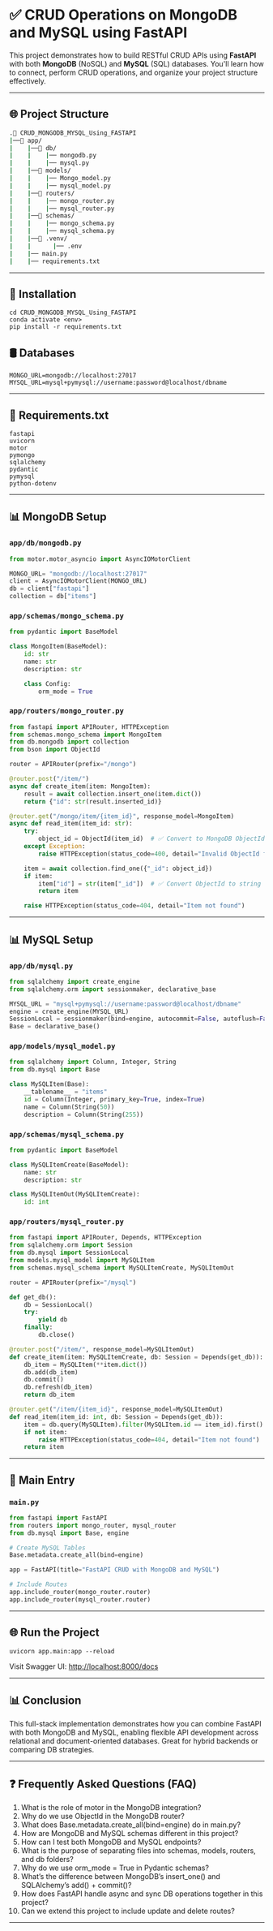 # ✅ CRUD Operations on MongoDB and MySQL using FastAPI

This project demonstrates how to build RESTful CRUD APIs using **FastAPI** with both **MongoDB** (NoSQL) and **MySQL** (SQL) databases. You'll learn how to connect, perform CRUD operations, and organize your project structure effectively.

---

## 🌐 Project Structure

```bash
.📂 CRUD_MONGODB_MYSQL_Using_FASTAPI
️|──📂 app/
|    |──📂 db/
|    |    |── mongodb.py
|    |    |── mysql.py
|    |──📂 models/
|    |    |── Mongo_model.py
|    |    |── mysql_model.py
|    |──📂 routers/
|    |    |── mongo_router.py
|    |    |── mysql_router.py
|    |──📂 schemas/
|    |    |── mongo_schema.py
|    |    |── mysql_schema.py
|    |──📂 .venv/
|    |      |── .env
|    |── main.py
|    |── requirements.txt
```

---

## 🔧 Installation

```
cd CRUD_MONGODB_MYSQL_Using_FASTAPI
conda activate <env>
pip install -r requirements.txt
```

## 🛢 Databases
```
MONGO_URL=mongodb://localhost:27017
MYSQL_URL=mysql+pymysql://username:password@localhost/dbname
```

---

## 📖 Requirements.txt

```
fastapi
uvicorn
motor
pymongo
sqlalchemy
pydantic
pymysql
python-dotenv
```

---

## 📊 MongoDB Setup

### `app/db/mongodb.py`

```python
from motor.motor_asyncio import AsyncIOMotorClient

MONGO_URL= "mongodb://localhost:27017"
client = AsyncIOMotorClient(MONGO_URL)
db = client["fastapi"]
collection = db["items"]

```

### `app/schemas/mongo_schema.py`

```python
from pydantic import BaseModel

class MongoItem(BaseModel):
    id: str
    name: str
    description: str

    class Config:
        orm_mode = True

```

### `app/routers/mongo_router.py`

```python
from fastapi import APIRouter, HTTPException
from schemas.mongo_schema import MongoItem
from db.mongodb import collection
from bson import ObjectId

router = APIRouter(prefix="/mongo")

@router.post("/item/")
async def create_item(item: MongoItem):
    result = await collection.insert_one(item.dict())
    return {"id": str(result.inserted_id)}

@router.get("/mongo/item/{item_id}", response_model=MongoItem)
async def read_item(item_id: str):
    try:
        object_id = ObjectId(item_id)  # ✅ Convert to MongoDB ObjectId
    except Exception:
        raise HTTPException(status_code=400, detail="Invalid ObjectId format")

    item = await collection.find_one({"_id": object_id})
    if item:
        item["id"] = str(item["_id"])  # ✅ Convert ObjectId to string for response
        return item

    raise HTTPException(status_code=404, detail="Item not found")
```

---

## 📊 MySQL Setup

### `app/db/mysql.py`

```python
from sqlalchemy import create_engine
from sqlalchemy.orm import sessionmaker, declarative_base

MYSQL_URL = "mysql+pymysql://username:password@localhost/dbname"
engine = create_engine(MYSQL_URL)
SessionLocal = sessionmaker(bind=engine, autocommit=False, autoflush=False)
Base = declarative_base()

```

### `app/models/mysql_model.py`

```python
from sqlalchemy import Column, Integer, String
from db.mysql import Base

class MySQLItem(Base):
    __tablename__ = "items"
    id = Column(Integer, primary_key=True, index=True)
    name = Column(String(50))
    description = Column(String(255))

```

### `app/schemas/mysql_schema.py`

```python
from pydantic import BaseModel

class MySQLItemCreate(BaseModel):
    name: str
    description: str

class MySQLItemOut(MySQLItemCreate):
    id: int
```

### `app/routers/mysql_router.py`

```python
from fastapi import APIRouter, Depends, HTTPException
from sqlalchemy.orm import Session
from db.mysql import SessionLocal
from models.mysql_model import MySQLItem
from schemas.mysql_schema import MySQLItemCreate, MySQLItemOut

router = APIRouter(prefix="/mysql")

def get_db():
    db = SessionLocal()
    try:
        yield db
    finally:
        db.close()

@router.post("/item/", response_model=MySQLItemOut)
def create_item(item: MySQLItemCreate, db: Session = Depends(get_db)):
    db_item = MySQLItem(**item.dict())
    db.add(db_item)
    db.commit()
    db.refresh(db_item)
    return db_item

@router.get("/item/{item_id}", response_model=MySQLItemOut)
def read_item(item_id: int, db: Session = Depends(get_db)):
    item = db.query(MySQLItem).filter(MySQLItem.id == item_id).first()
    if not item:
        raise HTTPException(status_code=404, detail="Item not found")
    return item

```

---

## 📆 Main Entry

### `main.py`

```python
from fastapi import FastAPI
from routers import mongo_router, mysql_router
from db.mysql import Base, engine

# Create MySQL Tables
Base.metadata.create_all(bind=engine)

app = FastAPI(title="FastAPI CRUD with MongoDB and MySQL")

# Include Routes
app.include_router(mongo_router.router)
app.include_router(mysql_router.router)

```

---

## 🌐 Run the Project

```
uvicorn app.main:app --reload
```

Visit Swagger UI: [http://localhost:8000/docs](http://localhost:8000/docs)

---

## 📊 Conclusion

This full-stack implementation demonstrates how you can combine FastAPI with both MongoDB and MySQL, enabling flexible API development across relational and document-oriented databases. Great for hybrid backends or comparing DB strategies.

---

## ❓ Frequently Asked Questions (FAQ)

1. What is the role of motor in the MongoDB integration?
2. Why do we use ObjectId in the MongoDB router?
3. What does Base.metadata.create_all(bind=engine) do in main.py?
4. How are MongoDB and MySQL schemas different in this project?
5. How can I test both MongoDB and MySQL endpoints?
6.  What is the purpose of separating files into schemas, models, routers, and db folders?
7.  Why do we use orm_mode = True in Pydantic schemas?
8.  What’s the difference between MongoDB’s insert_one() and SQLAlchemy’s add() + commit()?
9.  How does FastAPI handle async and sync DB operations together in this project?
10. Can we extend this project to include update and delete routes?
---
